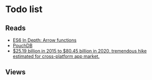 # Todo list
## Reads
* [ES6 In Depth: Arrow functions](https://hacks.mozilla.org/2015/06/es6-in-depth-arrow-functions/)
* [PouchDB](https://pouchdb.com/)
* [$25.19 billion in 2015 to $80.45 billion in 2020, tremendous hike estimated for cross-platform app market.](https://medium.com/@laveeagrawal/25-19-billion-in-2015-to-80-45-d4debdf25452)

## Views
